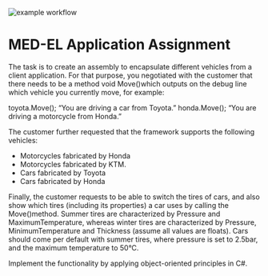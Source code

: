 ![example workflow](https://github.com/github/docs/actions/workflows/main.yml/badge.svg)

# MED-EL Application Assignment 

The task is to create an assembly to encapsulate different vehicles from a client application. For that
purpose, you negotiated with the customer that there needs to be a method void Move()which
outputs on the debug line which vehicle you currently move, for example:

toyota.Move();
“You are driving a car from Toyota.”
honda.Move();
“You are driving a motorcycle from Honda.”

The customer further requested that the framework supports the following vehicles:
- Motorcycles fabricated by Honda
- Motorcycles fabricated by KTM.
- Cars fabricated by Toyota
- Cars fabricated by Honda

Finally, the customer requests to be able to switch the tires of cars, and also show which tires (including
its properties) a car uses by calling the Move()method. Summer tires are characterized by Pressure
and MaximumTemperature, whereas winter tires are characterized by Pressure,
MinimumTemperature and Thickness (assume all values are floats). Cars should come per default with
summer tires, where pressure is set to 2.5bar, and the maximum temperature to 50°C.

Implement the functionality by applying object-oriented principles in C#.
